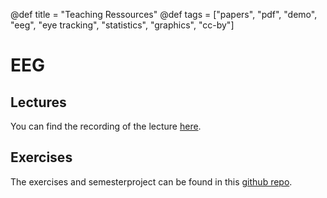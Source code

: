 @def title = "Teaching Ressources"
@def tags = ["papers", "pdf", "demo", "eeg", "eye tracking", "statistics", "graphics", "cc-by"]

# EEG
## Lectures
You can find the recording of the lecture [here](https://www.youtube.com/playlist?list=PLtuU4UZQ3WNSwwamecEr7ZTNXftqhgDuO).

## Exercises
The exercises and semesterproject can be found in this [github repo](https://github.com/s-ccs/course_eeg_SS2021).


